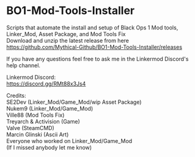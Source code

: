 # BO1-Mod-Tools-Installer
Scripts that automate the install and setup of Black Ops 1 Mod tools, Linker_Mod, Asset Package, and Mod Tools Fix\
Download and unzip the latest release from here https://github.com/Mythical-Github/BO1-Mod-Tools-Installer/releases

If you have any questions feel free to ask me in the Linkermod Discord's help channel.

Linkermod Discord:\
https://discord.gg/RMt88x3Js4

Credits:\
SE2Dev (Linker_Mod/Game_Mod/wip Asset Package)\
Nukem9 (Linker_Mod/Game_Mod)\
Ville88 (Mod Tools Fix)\
Treyarch & Activision (Game)\
Valve (SteamCMD)\
Marcin Glinski (Ascii Art)\
Everyone who worked on Linker_Mod/Game_Mod\
(If I missed anybody let me know)
